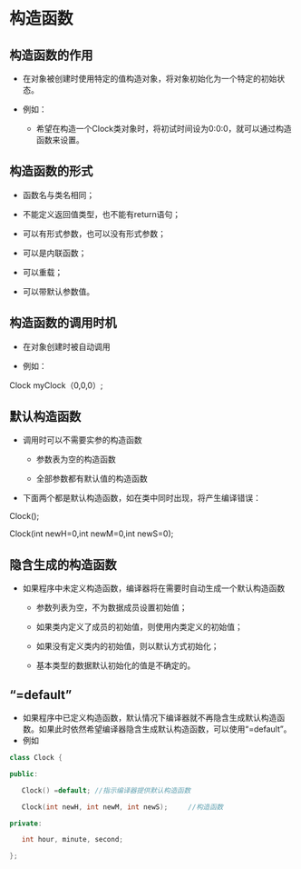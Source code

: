 # 构造函数

## 构造函数的作用

*  在对象被创建时使用特定的值构造对象，将对象初始化为一个特定的初始状态。

* 例如：
  * 希望在构造一个Clock类对象时，将初试时间设为0:0:0，就可以通过构造函数来设置。

## 构造函数的形式

* 函数名与类名相同；

* 不能定义返回值类型，也不能有return语句；

* 可以有形式参数，也可以没有形式参数；

* 可以是内联函数；

* 可以重载；

* 可以带默认参数值。

## 构造函数的调用时机

*  在对象创建时被自动调用

*  例如：

Clock myClock（0,0,0）;

## 默认构造函数

*  调用时可以不需要实参的构造函数

	*  参数表为空的构造函数

	*  全部参数都有默认值的构造函数

*  下面两个都是默认构造函数，如在类中同时出现，将产生编译错误：

Clock();

Clock(int newH=0,int newM=0,int newS=0);

## 隐含生成的构造函数

*  如果程序中未定义构造函数，编译器将在需要时自动生成一个默认构造函数

	*  参数列表为空，不为数据成员设置初始值；

	*  如果类内定义了成员的初始值，则使用内类定义的初始值；

	*  如果没有定义类内的初始值，则以默认方式初始化；

	*  基本类型的数据默认初始化的值是不确定的。

## “=default”

*  如果程序中已定义构造函数，默认情况下编译器就不再隐含生成默认构造函数。如果此时依然希望编译器隐含生成默认构造函数，可以使用“=default”。
*  例如

```c++
class Clock {

public:

   Clock() =default; //指示编译器提供默认构造函数

   Clock(int newH, int newM, int newS);     //构造函数

private:

   int hour, minute, second;

};

```




